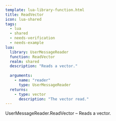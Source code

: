 ```yaml
---
template: lua-library-function.html
title: ReadVector
icon: lua-shared
tags:
  - lua
  - shared
  - needs-verification
  - needs-example
lua:
  library: UserMessageReader
  function: ReadVector
  realm: shared
  description: "Reads a vector."
  
  arguments:
    - name: "reader"
      type: UserMessageReader
  returns:
    - type: vector
      description: "The vector read."
---
```


<div class="lua__search__keywords">
UserMessageReader.ReadVector &#x2013; Reads a vector.
</div>
